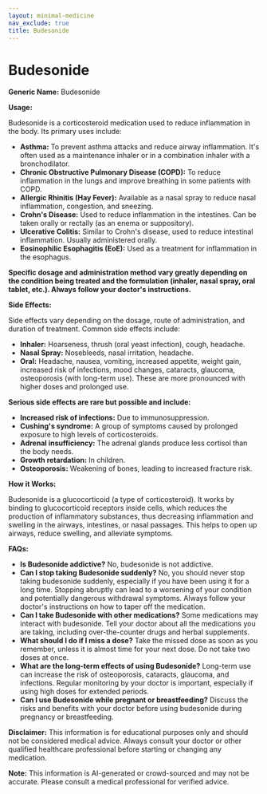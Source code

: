 ```yaml
---
layout: minimal-medicine
nav_exclude: true
title: Budesonide
---
```


# Budesonide

**Generic Name:** Budesonide

**Usage:**

Budesonide is a corticosteroid medication used to reduce inflammation in the body.  Its primary uses include:

* **Asthma:**  To prevent asthma attacks and reduce airway inflammation.  It's often used as a maintenance inhaler or in a combination inhaler with a bronchodilator.
* **Chronic Obstructive Pulmonary Disease (COPD):** To reduce inflammation in the lungs and improve breathing in some patients with COPD.
* **Allergic Rhinitis (Hay Fever):**  Available as a nasal spray to reduce nasal inflammation, congestion, and sneezing.
* **Crohn's Disease:**  Used to reduce inflammation in the intestines.  Can be taken orally or rectally (as an enema or suppository).
* **Ulcerative Colitis:**  Similar to Crohn's disease, used to reduce intestinal inflammation.  Usually administered orally.
* **Eosinophilic Esophagitis (EoE):**  Used as a treatment for inflammation in the esophagus.

**Specific dosage and administration method vary greatly depending on the condition being treated and the formulation (inhaler, nasal spray, oral tablet, etc.). Always follow your doctor's instructions.**


**Side Effects:**

Side effects vary depending on the dosage, route of administration, and duration of treatment.  Common side effects include:

* **Inhaler:**  Hoarseness, thrush (oral yeast infection), cough, headache.
* **Nasal Spray:**  Nosebleeds, nasal irritation, headache.
* **Oral:**  Headache, nausea, vomiting, increased appetite, weight gain, increased risk of infections, mood changes, cataracts, glaucoma, osteoporosis (with long-term use).  These are more pronounced with higher doses and prolonged use.


**Serious side effects are rare but possible and include:**

* **Increased risk of infections:** Due to immunosuppression.
* **Cushing's syndrome:**  A group of symptoms caused by prolonged exposure to high levels of corticosteroids.
* **Adrenal insufficiency:** The adrenal glands produce less cortisol than the body needs.
* **Growth retardation:** In children.
* **Osteoporosis:**  Weakening of bones, leading to increased fracture risk.


**How it Works:**

Budesonide is a glucocorticoid (a type of corticosteroid). It works by binding to glucocorticoid receptors inside cells, which reduces the production of inflammatory substances, thus decreasing inflammation and swelling in the airways, intestines, or nasal passages.  This helps to open up airways, reduce swelling, and alleviate symptoms.


**FAQs:**

* **Is Budesonide addictive?** No, budesonide is not addictive.
* **Can I stop taking Budesonide suddenly?**  No, you should never stop taking budesonide suddenly, especially if you have been using it for a long time.  Stopping abruptly can lead to a worsening of your condition and potentially dangerous withdrawal symptoms.  Always follow your doctor's instructions on how to taper off the medication.
* **Can I take Budesonide with other medications?**  Some medications may interact with budesonide.  Tell your doctor about all the medications you are taking, including over-the-counter drugs and herbal supplements.
* **What should I do if I miss a dose?**  Take the missed dose as soon as you remember, unless it is almost time for your next dose.  Do not take two doses at once.
* **What are the long-term effects of using Budesonide?** Long-term use can increase the risk of osteoporosis, cataracts, glaucoma, and infections. Regular monitoring by your doctor is important, especially if using high doses for extended periods.
* **Can I use Budesonide while pregnant or breastfeeding?**  Discuss the risks and benefits with your doctor before using budesonide during pregnancy or breastfeeding.

**Disclaimer:** This information is for educational purposes only and should not be considered medical advice. Always consult your doctor or other qualified healthcare professional before starting or changing any medication.


**Note:** This information is AI-generated or crowd-sourced and may not be accurate. Please consult a medical professional for verified advice.